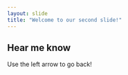 ```yaml
---
layout: slide
title: "Welcome to our second slide!"
---
```

## Hear me know
Use the left arrow to go back!